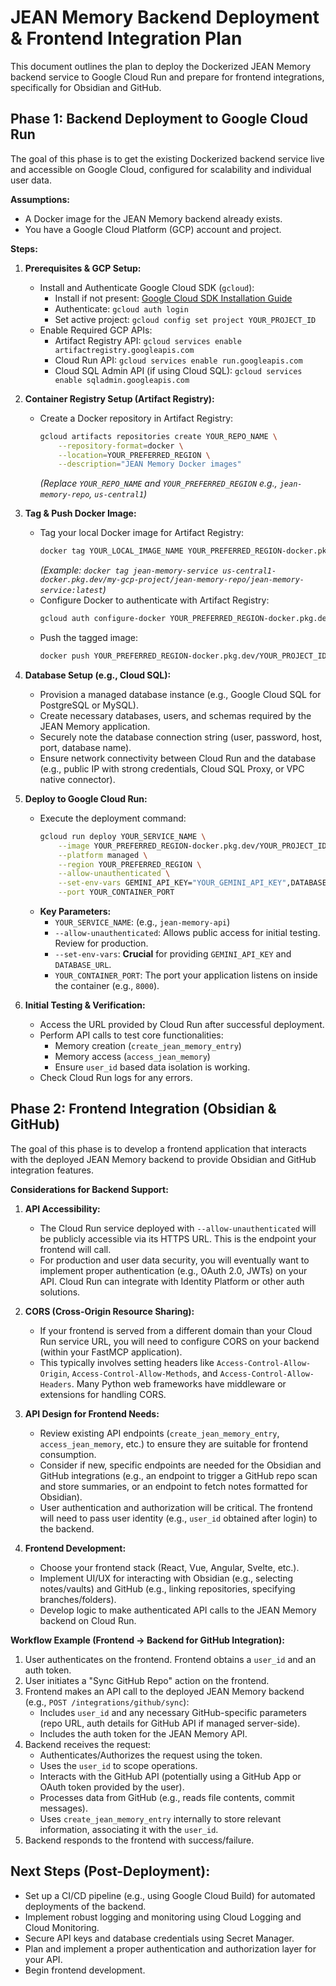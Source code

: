 # JEAN Memory Backend Deployment & Frontend Integration Plan

This document outlines the plan to deploy the Dockerized JEAN Memory backend service to Google Cloud Run and prepare for frontend integrations, specifically for Obsidian and GitHub.

## Phase 1: Backend Deployment to Google Cloud Run

The goal of this phase is to get the existing Dockerized backend service live and accessible on Google Cloud, configured for scalability and individual user data.

**Assumptions:**
*   A Docker image for the JEAN Memory backend already exists.
*   You have a Google Cloud Platform (GCP) account and project.

**Steps:**

1.  **Prerequisites & GCP Setup:**
    *   Install and Authenticate Google Cloud SDK (`gcloud`):
        *   Install if not present: [Google Cloud SDK Installation Guide](https://cloud.google.com/sdk/docs/install)
        *   Authenticate: `gcloud auth login`
        *   Set active project: `gcloud config set project YOUR_PROJECT_ID`
    *   Enable Required GCP APIs:
        *   Artifact Registry API: `gcloud services enable artifactregistry.googleapis.com`
        *   Cloud Run API: `gcloud services enable run.googleapis.com`
        *   Cloud SQL Admin API (if using Cloud SQL): `gcloud services enable sqladmin.googleapis.com`

2.  **Container Registry Setup (Artifact Registry):**
    *   Create a Docker repository in Artifact Registry:
        ```bash
        gcloud artifacts repositories create YOUR_REPO_NAME \
            --repository-format=docker \
            --location=YOUR_PREFERRED_REGION \
            --description="JEAN Memory Docker images"
        ```
        *(Replace `YOUR_REPO_NAME` and `YOUR_PREFERRED_REGION` e.g., `jean-memory-repo`, `us-central1`)*

3.  **Tag & Push Docker Image:**
    *   Tag your local Docker image for Artifact Registry:
        ```bash
        docker tag YOUR_LOCAL_IMAGE_NAME YOUR_PREFERRED_REGION-docker.pkg.dev/YOUR_PROJECT_ID/YOUR_REPO_NAME/YOUR_IMAGE_NAME:latest
        ```
        *(Example: `docker tag jean-memory-service us-central1-docker.pkg.dev/my-gcp-project/jean-memory-repo/jean-memory-service:latest`)*
    *   Configure Docker to authenticate with Artifact Registry:
        ```bash
        gcloud auth configure-docker YOUR_PREFERRED_REGION-docker.pkg.dev
        ```
    *   Push the tagged image:
        ```bash
        docker push YOUR_PREFERRED_REGION-docker.pkg.dev/YOUR_PROJECT_ID/YOUR_REPO_NAME/YOUR_IMAGE_NAME:latest
        ```

4.  **Database Setup (e.g., Cloud SQL):**
    *   Provision a managed database instance (e.g., Google Cloud SQL for PostgreSQL or MySQL).
    *   Create necessary databases, users, and schemas required by the JEAN Memory application.
    *   Securely note the database connection string (user, password, host, port, database name).
    *   Ensure network connectivity between Cloud Run and the database (e.g., public IP with strong credentials, Cloud SQL Proxy, or VPC native connector).

5.  **Deploy to Google Cloud Run:**
    *   Execute the deployment command:
        ```bash
        gcloud run deploy YOUR_SERVICE_NAME \
            --image YOUR_PREFERRED_REGION-docker.pkg.dev/YOUR_PROJECT_ID/YOUR_REPO_NAME/YOUR_IMAGE_NAME:latest \
            --platform managed \
            --region YOUR_PREFERRED_REGION \
            --allow-unauthenticated \
            --set-env-vars GEMINI_API_KEY="YOUR_GEMINI_API_KEY",DATABASE_URL="YOUR_DATABASE_CONNECTION_STRING" \
            --port YOUR_CONTAINER_PORT
        ```
    *   **Key Parameters:**
        *   `YOUR_SERVICE_NAME`: (e.g., `jean-memory-api`)
        *   `--allow-unauthenticated`: Allows public access for initial testing. Review for production.
        *   `--set-env-vars`: **Crucial** for providing `GEMINI_API_KEY` and `DATABASE_URL`.
        *   `YOUR_CONTAINER_PORT`: The port your application listens on inside the container (e.g., `8000`).

6.  **Initial Testing & Verification:**
    *   Access the URL provided by Cloud Run after successful deployment.
    *   Perform API calls to test core functionalities:
        *   Memory creation (`create_jean_memory_entry`)
        *   Memory access (`access_jean_memory`)
        *   Ensure `user_id` based data isolation is working.
    *   Check Cloud Run logs for any errors.

## Phase 2: Frontend Integration (Obsidian & GitHub)

The goal of this phase is to develop a frontend application that interacts with the deployed JEAN Memory backend to provide Obsidian and GitHub integration features.

**Considerations for Backend Support:**

1.  **API Accessibility:**
    *   The Cloud Run service deployed with `--allow-unauthenticated` will be publicly accessible via its HTTPS URL. This is the endpoint your frontend will call.
    *   For production and user data security, you will eventually want to implement proper authentication (e.g., OAuth 2.0, JWTs) on your API. Cloud Run can integrate with Identity Platform or other auth solutions.

2.  **CORS (Cross-Origin Resource Sharing):**
    *   If your frontend is served from a different domain than your Cloud Run service URL, you will need to configure CORS on your backend (within your FastMCP application).
    *   This typically involves setting headers like `Access-Control-Allow-Origin`, `Access-Control-Allow-Methods`, and `Access-Control-Allow-Headers`. Many Python web frameworks have middleware or extensions for handling CORS.

3.  **API Design for Frontend Needs:**
    *   Review existing API endpoints (`create_jean_memory_entry`, `access_jean_memory`, etc.) to ensure they are suitable for frontend consumption.
    *   Consider if new, specific endpoints are needed for the Obsidian and GitHub integrations (e.g., an endpoint to trigger a GitHub repo scan and store summaries, or an endpoint to fetch notes formatted for Obsidian).
    *   User authentication and authorization will be critical. The frontend will need to pass user identity (e.g., `user_id` obtained after login) to the backend.

4.  **Frontend Development:**
    *   Choose your frontend stack (React, Vue, Angular, Svelte, etc.).
    *   Implement UI/UX for interacting with Obsidian (e.g., selecting notes/vaults) and GitHub (e.g., linking repositories, specifying branches/folders).
    *   Develop logic to make authenticated API calls to the JEAN Memory backend on Cloud Run.

**Workflow Example (Frontend -> Backend for GitHub Integration):**

1.  User authenticates on the frontend. Frontend obtains a `user_id` and an auth token.
2.  User initiates a "Sync GitHub Repo" action on the frontend.
3.  Frontend makes an API call to the deployed JEAN Memory backend (e.g., `POST /integrations/github/sync`):
    *   Includes `user_id` and any necessary GitHub-specific parameters (repo URL, auth details for GitHub API if managed server-side).
    *   Includes the auth token for the JEAN Memory API.
4.  Backend receives the request:
    *   Authenticates/Authorizes the request using the token.
    *   Uses the `user_id` to scope operations.
    *   Interacts with the GitHub API (potentially using a GitHub App or OAuth token provided by the user).
    *   Processes data from GitHub (e.g., reads file contents, commit messages).
    *   Uses `create_jean_memory_entry` internally to store relevant information, associating it with the `user_id`.
5.  Backend responds to the frontend with success/failure.

## Next Steps (Post-Deployment):

*   Set up a CI/CD pipeline (e.g., using Google Cloud Build) for automated deployments of the backend.
*   Implement robust logging and monitoring using Cloud Logging and Cloud Monitoring.
*   Secure API keys and database credentials using Secret Manager.
*   Plan and implement a proper authentication and authorization layer for your API.
*   Begin frontend development. 